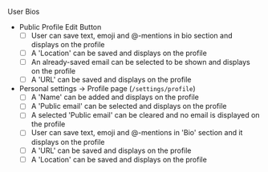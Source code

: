 User Bios
 - Public Profile Edit Button
    - [ ] User can save text, emoji and @-mentions in bio section and displays on the profile
    - [ ] A 'Location' can be saved and displays on the profile
    - [ ] An already-saved email can be selected to be shown and displays on the profile
    - [ ] A 'URL' can be saved and displays on the profile
 - Personal settings -> Profile page (`/settings/profile`)
    - [ ] A 'Name' can be added and displays on the profile
    - [ ] A 'Public email' can be selected and displays on the profile
    - [ ] A selected 'Public email' can be cleared and no email is displayed on the profile
    - [ ] User can save text, emoji and @-mentions in 'Bio' section and it displays on the profile
    - [ ] A 'URL' can be saved and displays on the profile
    - [ ] A 'Location' can be saved and displays on the profile
